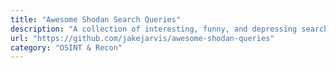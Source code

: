 ```yaml
---
title: "Awesome Shodan Search Queries"
description: "A collection of interesting, funny, and depressing search queries to plug into Shodan.io."
url: "https://github.com/jakejarvis/awesome-shodan-queries"
category: "OSINT & Recon"
---
```

